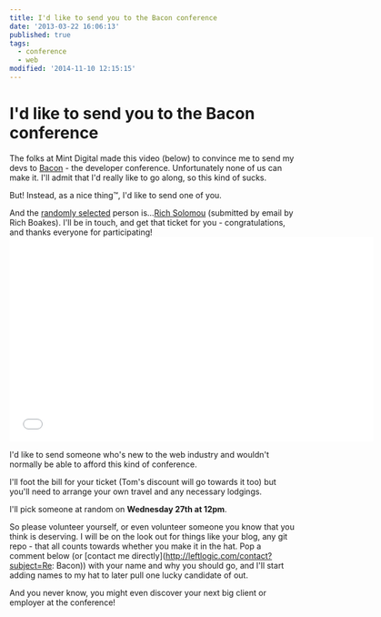 ```yaml
---
title: I'd like to send you to the Bacon conference
date: '2013-03-22 16:06:13'
published: true
tags:
  - conference
  - web
modified: '2014-11-10 12:15:15'
---
```

# I'd like to send you to the Bacon conference

The folks at Mint Digital made this video (below) to convince me to send my devs to [Bacon](http://devslovebacon.com/) - the developer conference. Unfortunately none of us can make it. I'll admit that I'd really like to go along, so this kind of sucks.

But! Instead, as a nice thing&trade;, I'd like to send one of you.

<!--more-->

<div class="update">And the <a href="http://goo.gl/2Hjhw">randomly selected</a> person is&hellip;<a href="http://twitter.com/rsolomou">Rich Solomou</a> (submitted by email by Rich Boakes). I'll be in touch, and get that ticket for you - congratulations, and thanks everyone for participating!</div>

<iframe width="640" height="360" src="//www.youtube.com/embed/kp2tvQoQYog?rel=0" frameborder="0" allowfullscreen></iframe>

I'd like to send someone who's new to the web industry and wouldn't normally be able to afford this kind of conference.

I'll foot the bill for your ticket (Tom's discount will go towards it too) but you'll need to arrange your own travel and any necessary lodgings.

I'll pick someone at random on **Wednesday 27th at 12pm**.

So please volunteer yourself, or even volunteer someone you know that you think is deserving. I will be on the look out for things like your blog, any git repo - that all counts towards whether you make it in the hat. Pop a comment below (or [contact me directly](http://leftlogic.com/contact?subject=Re: Bacon)) with your name and why you should go, and I'll start adding names to my hat to later pull one lucky candidate of out.

And you never know, you might even discover your next big client or employer at the conference!
